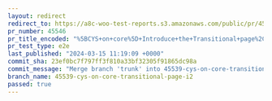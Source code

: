 ```yaml
---
layout: redirect
redirect_to: https://a8c-woo-test-reports.s3.amazonaws.com/public/pr/45546/e2e/index.html
pr_number: 45546
pr_title_encoded: "%5BCYS+on+core%5D+Introduce+the+Transitional+page%2C+i2"
pr_test_type: e2e
last_published: "2024-03-15 11:19:09 +0000"
commit_sha: 23ef0bc7f797ff3f810a33bf32305f91865dc98a
commit_message: "Merge branch 'trunk' into 45539-cys-on-core-transitional-page-i2"
branch_name: 45539-cys-on-core-transitional-page-i2
passed: true
---
```

